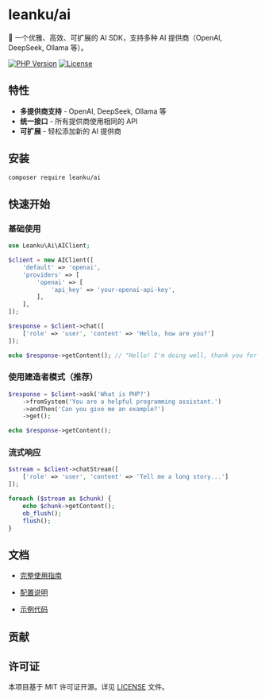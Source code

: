 # leanku/ai

🚀 一个优雅、高效、可扩展的 AI SDK，支持多种 AI 提供商（OpenAI, DeepSeek, Ollama 等）。

[![PHP Version](https://img.shields.io/badge/php-%3E%3D8.1-8892BF.svg)](https://www.php.net/)
[![License](https://img.shields.io/badge/license-MIT-blue.svg)](LICENSE)
## 特性
-  **多提供商支持** - OpenAI, DeepSeek, Ollama 等
-  **统一接口** - 所有提供商使用相同的 API
-  **可扩展** - 轻松添加新的 AI 提供商

## 安装
```bash
composer require leanku/ai
```

## 快速开始
### 基础使用
```php
use Leanku\Ai\AIClient;

$client = new AIClient([
    'default' => 'openai',
    'providers' => [
        'openai' => [
            'api_key' => 'your-openai-api-key',
        ],
    ],
]);

$response = $client->chat([
    ['role' => 'user', 'content' => 'Hello, how are you?']
]);

echo $response->getContent(); // "Hello! I'm doing well, thank you for asking!"
```

### 使用建造者模式（推荐）
```php
$response = $client->ask('What is PHP?')
    ->fromSystem('You are a helpful programming assistant.')
    ->andThen('Can you give me an example?')
    ->get();

echo $response->getContent();
```

### 流式响应
```php
$stream = $client->chatStream([
    ['role' => 'user', 'content' => 'Tell me a long story...']
]);

foreach ($stream as $chunk) {
    echo $chunk->getContent();
    ob_flush();
    flush();
}
```

## 文档

-   [完整使用指南](docs/usage.md)

-   [配置说明](docs/configuration.md)

-   [示例代码](docs/examples/)

## 贡献


## 许可证

本项目基于 MIT 许可证开源。详见 [LICENSE](LICENSE) 文件。


